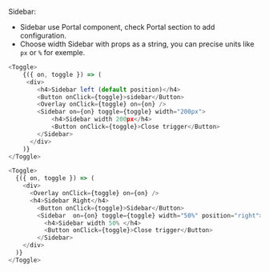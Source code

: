 Sidebar:

 * Sidebar use Portal component, check Portal section to add configuration.
 * Choose width Sidebar with props as a string, you can precise units like `px` or `%` for exemple.


```js
<Toggle>
    {({ on, toggle }) => (
     <div>
        <h4>Sidebar left (default position)</h4>
        <Button onClick={toggle}>sidebar</Button>
        <Overlay onClick={toggle} on={on} />
        <Sidebar on={on} toggle={toggle} width="200px">
            <h4>Sidebar width 200px</h4>
            <Button onClick={toggle}>Close trigger</Button>
        </Sidebar>  
      </div>          
    )}
</Toggle> 
```
    
```js
<Toggle>
  {({ on, toggle }) => (
    <div>
      <Overlay onClick={toggle} on={on} />
      <h4>Sidebar Right</h4>
        <Button onClick={toggle}>Sidebar</Button>
        <Sidebar  on={on} toggle={toggle} width="50%" position="right">
          <h4>Sidebar width 50% </h4>
          <Button onClick={toggle}>Close trigger</Button>
        </Sidebar>  
    </div>
  )}
</Toggle> 
```
        
      
